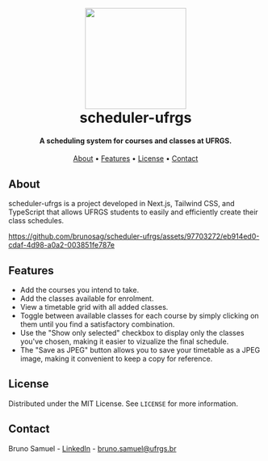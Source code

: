 <h1 align="center">
    <br>
    <a href="https://scheduler-ufrgs.vercel.app">
        <img src="https://github.com/brunosag/scheduler-ufrgs/assets/97703272/763bac90-c242-4f84-afb7-e60946b7437c" width="200">
    </a>
    <br>
    scheduler-ufrgs
    <br>
</h1>

<h4 align="center">A scheduling system for courses and classes at UFRGS.</h4>

<p align="center">
    <a href="#about">About</a> •
    <a href="#features">Features</a> •
    <a href="#license">License</a> •
    <a href="#contact">Contact</a>
</p>

## About

scheduler-ufrgs is a project developed in Next.js, Tailwind CSS, and TypeScript that allows UFRGS students to easily and efficiently create their class schedules.

https://github.com/brunosag/scheduler-ufrgs/assets/97703272/eb914ed0-cdaf-4d98-a0a2-003851fe787e

## Features

- Add the courses you intend to take.
- Add the classes available for enrolment.
- View a timetable grid with all added classes.
- Toggle between available classes for each course by simply clicking on them until you find a satisfactory combination.
- Use the "Show only selected" checkbox to display only the classes you've chosen, making it easier to vizualize the final schedule.
- The "Save as JPEG" button allows you to save your timetable as a JPEG image, making it convenient to keep a copy for reference.

## License

Distributed under the MIT License. See `LICENSE` for more information.

## Contact

Bruno Samuel - <a href="https://www.linkedin.com/in/brunosag/" target="_new">LinkedIn</a> - <a href="mailto:bruno.samuel@ufrgs.br" target="_new">bruno.samuel@ufrgs.br</a>
